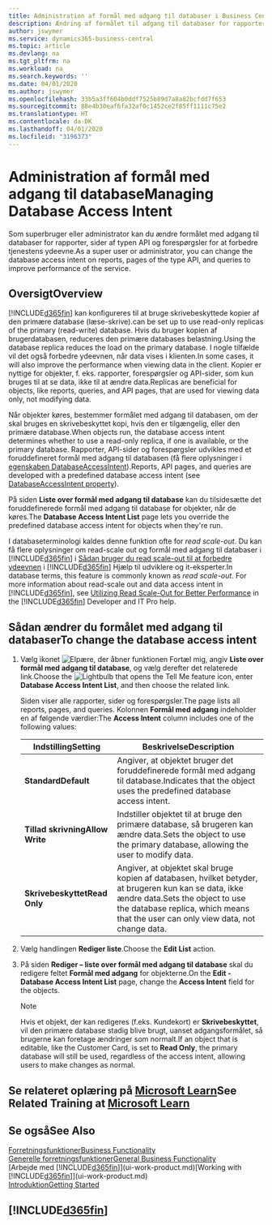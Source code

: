 ```yaml
---
title: Administration af formål med adgang til databaser i Business Central | Microsoft Docs
description: Ændring af formålet til adgang til databaser for rapporter, API-sider og forespørgsler.
author: jswymer
ms.service: dynamics365-business-central
ms.topic: article
ms.devlang: na
ms.tgt_pltfrm: na
ms.workload: na
ms.search.keywords: ''
ms.date: 04/01/2020
ms.author: jswymer
ms.openlocfilehash: 33b5a3ff604b0ddf7525b89d7a8a82bcfdd7f653
ms.sourcegitcommit: 88e4b30eaf6fa32af0c1452ce2f85ff1111c75e2
ms.translationtype: HT
ms.contentlocale: da-DK
ms.lasthandoff: 04/01/2020
ms.locfileid: "3196373"
---
```

# <a name="managing-database-access-intent"></a><span data-ttu-id="88774-103">Administration af formål med adgang til database</span><span class="sxs-lookup"><span data-stu-id="88774-103">Managing Database Access Intent</span></span> 

<span data-ttu-id="88774-104">Som superbruger eller administrator kan du ændre formålet med adgang til databaser for rapporter, sider af typen API og forespørgsler for at forbedre tjenestens ydeevne.</span><span class="sxs-lookup"><span data-stu-id="88774-104">As a super user or administrator, you can change the database access intent on reports, pages of the type API, and queries to improve performance of the service.</span></span>

## <a name="overview"></a><span data-ttu-id="88774-105">Oversigt</span><span class="sxs-lookup"><span data-stu-id="88774-105">Overview</span></span>

[!INCLUDE[d365fin](includes/d365fin_md.md)] <span data-ttu-id="88774-106">kan konfigureres til at bruge skrivebeskyttede kopier af den primære database (læse-skrive).</span><span class="sxs-lookup"><span data-stu-id="88774-106">can be set up to use read-only replicas of the primary (read-write) database.</span></span> <span data-ttu-id="88774-107">Hvis du bruger kopien af brugerdatabasen, reduceres den primære databases belastning.</span><span class="sxs-lookup"><span data-stu-id="88774-107">Using the database replica reduces the load on the primary database.</span></span> <span data-ttu-id="88774-108">I nogle tilfælde vil det også forbedre ydeevnen, når data vises i klienten.</span><span class="sxs-lookup"><span data-stu-id="88774-108">In some cases, it will also improve the performance when viewing data in the client.</span></span> <span data-ttu-id="88774-109">Kopier er nyttige for objekter, f. eks. rapporter, forespørgsler og API-sider, som kun bruges til at se data, ikke til at ændre data.</span><span class="sxs-lookup"><span data-stu-id="88774-109">Replicas are beneficial for objects, like reports, queries, and API pages, that are used for viewing data only, not modifying data.</span></span>

<span data-ttu-id="88774-110">Når objekter køres, bestemmer formålet med adgang til databasen, om der skal bruges en skrivebeskyttet kopi, hvis den er tilgængelig, eller den primære database.</span><span class="sxs-lookup"><span data-stu-id="88774-110">When objects run, the database access intent determines whether to use a read-only replica, if one is available, or the primary database.</span></span> <span data-ttu-id="88774-111">Rapporter, API-sider og forespørgsler udvikles med et foruddefineret formål med adgang til databasen (få flere oplysninger i [egenskaben DatabaseAccessIntent](/dynamics365/business-central/dev-itpro/developer/properties/devenv-dataaccessintent-property)).</span><span class="sxs-lookup"><span data-stu-id="88774-111">Reports, API pages, and queries are developed with a predefined database access intent (see [DatabaseAccessIntent property](/dynamics365/business-central/dev-itpro/developer/properties/devenv-dataaccessintent-property)).</span></span>

<span data-ttu-id="88774-112">På siden **Liste over formål med adgang til database** kan du tilsidesætte det foruddefinerede formål med adgang til database for objekter, når de køres.</span><span class="sxs-lookup"><span data-stu-id="88774-112">The **Database Access Intent List** page lets you override the predefined database access intent for objects when they're run.</span></span>

<span data-ttu-id="88774-113">I databaseterminologi kaldes denne funktion ofte for *read scale-out*. Du kan få flere oplysninger om read-scale out og formål med adgang til databaser i [!INCLUDE[d365fin](includes/d365fin_md.md)] i [Sådan bruger du read scale-out til at forbedre ydeevnen](https://review.docs.microsoft.com/en-us/dynamics365/business-central/dev-itpro/administration/database-read-scale-out-overview?branch=tfs337368-readscaleout) i [!INCLUDE[d365fin](includes/d365fin_md.md)] Hjælp til udviklere og it-eksperter.</span><span class="sxs-lookup"><span data-stu-id="88774-113">In database terms, this feature is commonly known as *read scale-out*. For more information about read-scale out and data access intent in [!INCLUDE[d365fin](includes/d365fin_md.md)], see [Utilizing Read Scale-Out for Better Performance](https://review.docs.microsoft.com/en-us/dynamics365/business-central/dev-itpro/administration/database-read-scale-out-overview?branch=tfs337368-readscaleout) in the [!INCLUDE[d365fin](includes/d365fin_md.md)] Developer and IT Pro help.</span></span>

## <a name="to-change-the-database-access-intent"></a><span data-ttu-id="88774-114">Sådan ændrer du formålet med adgang til databaser</span><span class="sxs-lookup"><span data-stu-id="88774-114">To change the database access intent</span></span>

1. <span data-ttu-id="88774-115">Vælg ikonet ![Elpære, der åbner funktionen Fortæl mig](media/ui-search/search_small.png "Fortæl mig, hvad du vil foretage dig"), angiv **Liste over formål med adgang til database**, og vælg derefter det relaterede link.</span><span class="sxs-lookup"><span data-stu-id="88774-115">Choose the ![Lightbulb that opens the Tell Me feature](media/ui-search/search_small.png "Tell me what you want to do") icon, enter **Database Access Intent List**, and then choose the related link.</span></span>

    <span data-ttu-id="88774-116">Siden viser alle rapporter, sider og forespørgsler.</span><span class="sxs-lookup"><span data-stu-id="88774-116">The page lists all reports, pages, and queries.</span></span> <span data-ttu-id="88774-117">Kolonnen **Formål med adgang** indeholder en af følgende værdier:</span><span class="sxs-lookup"><span data-stu-id="88774-117">The **Access Intent** column includes one of the following values:</span></span>

    |<span data-ttu-id="88774-118">**Indstilling**</span><span class="sxs-lookup"><span data-stu-id="88774-118">**Setting**</span></span>|<span data-ttu-id="88774-119">**Beskrivelse**</span><span class="sxs-lookup"><span data-stu-id="88774-119">**Description**</span></span>|  
    |------------|-------------|  
    |<span data-ttu-id="88774-120">**Standard**</span><span class="sxs-lookup"><span data-stu-id="88774-120">**Default**</span></span>|<span data-ttu-id="88774-121">Angiver, at objektet bruger det foruddefinerede formål med adgang til database.</span><span class="sxs-lookup"><span data-stu-id="88774-121">Indicates that the object uses the predefined database access intent.</span></span>|
    |<span data-ttu-id="88774-122">**Tillad skrivning**</span><span class="sxs-lookup"><span data-stu-id="88774-122">**Allow Write**</span></span>|<span data-ttu-id="88774-123">Indstiller objektet til at bruge den primære database, så brugeren kan ændre data.</span><span class="sxs-lookup"><span data-stu-id="88774-123">Sets the object to use the primary database, allowing the user to modify data.</span></span>|
    |<span data-ttu-id="88774-124">**Skrivebeskyttet**</span><span class="sxs-lookup"><span data-stu-id="88774-124">**Read Only**</span></span>|<span data-ttu-id="88774-125">Angiver, at objektet skal bruge kopien af databasen, hvilket betyder, at brugeren kun kan se data, ikke ændre data.</span><span class="sxs-lookup"><span data-stu-id="88774-125">Sets the object to use the database replica, which means that the user can only view data, not change data.</span></span>|

2. <span data-ttu-id="88774-126">Vælg handlingen **Rediger liste**.</span><span class="sxs-lookup"><span data-stu-id="88774-126">Choose the **Edit List** action.</span></span>

3. <span data-ttu-id="88774-127">På siden **Rediger – liste over formål med adgang til database** skal du redigere feltet **Formål med adgang** for objekterne.</span><span class="sxs-lookup"><span data-stu-id="88774-127">On the **Edit - Database Access Intent List** page, change the **Access Intent** field for the objects.</span></span>

    > [!NOTE]
    > <span data-ttu-id="88774-128">Hvis et objekt, der kan redigeres (f.eks. Kundekort) er **Skrivebeskyttet**, vil den primære database stadig blive brugt, uanset adgangsformålet, så brugerne kan foretage ændringer som normalt.</span><span class="sxs-lookup"><span data-stu-id="88774-128">If an object that is editable, like the Customer Card, is set to **Read Only**, the primary database will still be used, regardless of the access intent, allowing users to make changes as normal.</span></span>

## <a name="see-related-training-at-microsoft-learn"></a><span data-ttu-id="88774-129">Se relateret oplæring på [Microsoft Learn](/learn/paths/deploy-configure-dynamics-365-business-central/)</span><span class="sxs-lookup"><span data-stu-id="88774-129">See Related Training at [Microsoft Learn](/learn/paths/deploy-configure-dynamics-365-business-central/)</span></span>

## <a name="see-also"></a><span data-ttu-id="88774-130">Se også</span><span class="sxs-lookup"><span data-stu-id="88774-130">See Also</span></span>
[<span data-ttu-id="88774-131">Forretningsfunktioner</span><span class="sxs-lookup"><span data-stu-id="88774-131">Business Functionality</span></span>](across-business-functionality.md)  
[<span data-ttu-id="88774-132">Generelle forretningsfunktioner</span><span class="sxs-lookup"><span data-stu-id="88774-132">General Business Functionality</span></span>](ui-across-business-areas.md)  
<span data-ttu-id="88774-133">[Arbejde med [!INCLUDE[d365fin](includes/d365fin_md.md)]](ui-work-product.md)</span><span class="sxs-lookup"><span data-stu-id="88774-133">[Working with [!INCLUDE[d365fin](includes/d365fin_md.md)]](ui-work-product.md)</span></span>  
[<span data-ttu-id="88774-134">Introduktion</span><span class="sxs-lookup"><span data-stu-id="88774-134">Getting Started</span></span>](product-get-started.md)    

## [!INCLUDE[d365fin](includes/free_trial_md.md)]  
